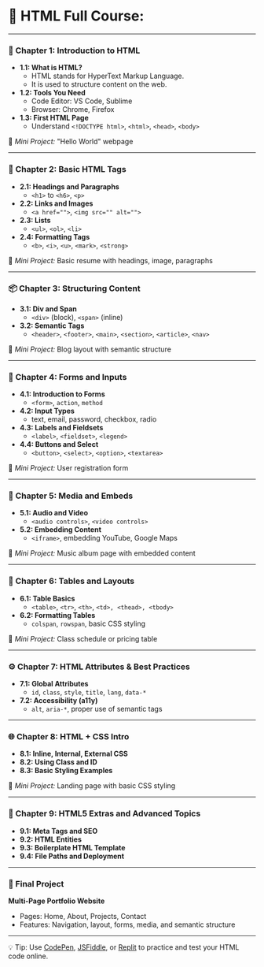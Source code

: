 # 🧠 HTML Full Course:

---

### 📘 Chapter 1: Introduction to HTML

- **1.1: What is HTML?**
  - HTML stands for HyperText Markup Language.
  - It is used to structure content on the web.
- **1.2: Tools You Need**
  - Code Editor: VS Code, Sublime
  - Browser: Chrome, Firefox
- **1.3: First HTML Page**
  - Understand `<!DOCTYPE html>`, `<html>`, `<head>`, `<body>`

🔨 _Mini Project:_ "Hello World" webpage

---

### 🧱 Chapter 2: Basic HTML Tags

- **2.1: Headings and Paragraphs**
  - `<h1>` to `<h6>`, `<p>`
- **2.2: Links and Images**
  - `<a href="">`, `<img src="" alt="">`
- **2.3: Lists**
  - `<ul>`, `<ol>`, `<li>`
- **2.4: Formatting Tags**
  - `<b>`, `<i>`, `<u>`, `<mark>`, `<strong>`

🔨 _Mini Project:_ Basic resume with headings, image, paragraphs

---

### 📦 Chapter 3: Structuring Content

- **3.1: Div and Span**
  - `<div>` (block), `<span>` (inline)
- **3.2: Semantic Tags**
  - `<header>`, `<footer>`, `<main>`, `<section>`, `<article>`, `<nav>`

🔨 _Mini Project:_ Blog layout with semantic structure

---

### 🧩 Chapter 4: Forms and Inputs

- **4.1: Introduction to Forms**
  - `<form>`, `action`, `method`
- **4.2: Input Types**
  - text, email, password, checkbox, radio
- **4.3: Labels and Fieldsets**
  - `<label>`, `<fieldset>`, `<legend>`
- **4.4: Buttons and Select**
  - `<button>`, `<select>`, `<option>`, `<textarea>`

🔨 _Mini Project:_ User registration form

---

### 🎨 Chapter 5: Media and Embeds

- **5.1: Audio and Video**
  - `<audio controls>`, `<video controls>`
- **5.2: Embedding Content**
  - `<iframe>`, embedding YouTube, Google Maps

🔨 _Mini Project:_ Music album page with embedded content

---

### 🧭 Chapter 6: Tables and Layouts

- **6.1: Table Basics**
  - `<table>`, `<tr>`, `<th>`, `<td>, <thead>, <tbody>`
- **6.2: Formatting Tables**
  - `colspan`, `rowspan`, basic CSS styling

🔨 _Mini Project:_ Class schedule or pricing table

---

### ⚙️ Chapter 7: HTML Attributes & Best Practices

- **7.1: Global Attributes**
  - `id`, `class`, `style`, `title`, `lang`, `data-*`
- **7.2: Accessibility (a11y)**
  - `alt`, `aria-*`, proper use of semantic tags

---

### 🌐 Chapter 8: HTML + CSS Intro

- **8.1: Inline, Internal, External CSS**
- **8.2: Using Class and ID**
- **8.3: Basic Styling Examples**

🔨 _Mini Project:_ Landing page with basic CSS styling

---

### 🧪 Chapter 9: HTML5 Extras and Advanced Topics

- **9.1: Meta Tags and SEO**
- **9.2: HTML Entities**
- **9.3: Boilerplate HTML Template**
- **9.4: File Paths and Deployment**

---

### 🏁 Final Project

**Multi-Page Portfolio Website**

- Pages: Home, About, Projects, Contact
- Features: Navigation, layout, forms, media, and semantic structure

---

💡 Tip: Use [CodePen](https://codepen.io/), [JSFiddle](https://jsfiddle.net/), or [Replit](https://replit.com/) to practice and test your HTML code online.
